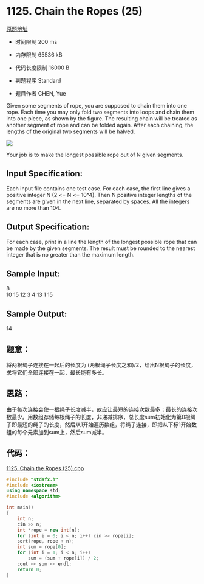 # 1125. Chain the Ropes (25)

[原题地址](https://www.patest.cn/contests/pat-a-practise/1125)

* 时间限制 200 ms



* 内存限制 65536 kB



* 代码长度限制 16000 B



* 判题程序 Standard 

* 题目作者 CHEN, Yue



Given some segments of rope, you are supposed to chain them into one rope. Each time you may only fold two segments into loops and chain them into one piece, as shown by the figure. The resulting chain will be treated as another segment of rope and can be folded again. After each chaining, the lengths of the original two segments will be halved. 

![](http://nos.patest.cn/na_ol5x4jo19qm.jpg)


Your job is to make the longest possible rope out of N given segments. 

## Input Specification: 

Each input file contains one test case. For each case, the first line gives a positive integer N (2 <= N <= 10^4). Then N positive integer lengths of the segments are given in the next line, separated by spaces. All the integers are no more than 104. 

## Output Specification: 

For each case, print in a line the length of the longest possible rope that can be made by the given segments. The result must be rounded to the nearest integer that is no greater than the maximum length. 
## Sample Input:  
8  
10 15 12 3 4 13 1 15  

## Sample Output:  
14  

## 题意：

将两根绳子连接在一起后的长度为 (两根绳子长度之和)/2，给出N根绳子的长度，求将它们全部连接在一起，最长能有多长。

## 思路：

由于每次连接会使一根绳子长度减半，故应让最短的连接次数最多；最长的连接次数最少。用数组存储每根绳子的长度，非递减排序，总长度sum初始化为第0根绳子即最短的绳子的长度，然后从1开始遍历数组，将绳子连接，即把从下标1开始数组的每个元素加到sum上，然后sum减半。


## 代码：
[1125. Chain the Ropes (25).cpp](https://github.com/jerrykcode/PAT-Practise/blob/master/PAT%20Advanced%20Level%20Practise/1125.%20Chain%20the%20Ropes%20(25)/1125.%20Chain%20the%20Ropes%20(25).cpp)

```cpp
#include "stdafx.h"
#include <iostream>
using namespace std;
#include <algorithm>

int main()
{
	int n;
	cin >> n;
	int *rope = new int[n];
	for (int i = 0; i < n; i++) cin >> rope[i];
	sort(rope, rope + n);
	int sum = rope[0];
	for (int i = 1; i < n; i++)
		sum = (sum + rope[i]) / 2;
	cout << sum << endl;
    return 0;
}
```
